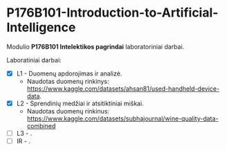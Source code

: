 # P176B101-Introduction-to-Artificial-Intelligence

Modulio __P176B101 Intelektikos pagrindai__ laboratoriniai darbai.

Laboratiniai darbai:
- [x] L1 - Duomenų apdorojimas ir analizė.
    - Naudotas duomenų rinkinys: https://www.kaggle.com/datasets/ahsan81/used-handheld-device-data.
- [x] L2 - Sprendinių medžiai ir atsitiktiniai miškai.
    - Naudotas duomenų rinkinus: https://www.kaggle.com/datasets/subhajournal/wine-quality-data-combined
- [ ] L3 - .
- [ ] IR - .